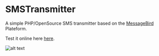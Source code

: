 # SMSTransmitter
A simple PHP/OpenSource SMS transmitter based on the [MessageBird](https://www.messagebird.com) Plateform.

Test it online here [here]( https://medunes.net/sms-transmitter/web/).

![alt text](https://github.com/MedUnes/SMSTransmitter/web/screenshot.jpg)
